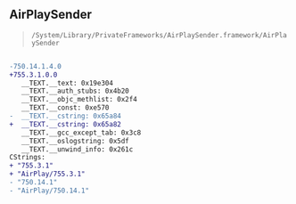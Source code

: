 ## AirPlaySender

> `/System/Library/PrivateFrameworks/AirPlaySender.framework/AirPlaySender`

```diff

-750.14.1.4.0
+755.3.1.0.0
   __TEXT.__text: 0x19e304
   __TEXT.__auth_stubs: 0x4b20
   __TEXT.__objc_methlist: 0x2f4
   __TEXT.__const: 0xe570
-  __TEXT.__cstring: 0x65a84
+  __TEXT.__cstring: 0x65a82
   __TEXT.__gcc_except_tab: 0x3c8
   __TEXT.__oslogstring: 0x5df
   __TEXT.__unwind_info: 0x261c
CStrings:
+ "755.3.1"
+ "AirPlay/755.3.1"
- "750.14.1"
- "AirPlay/750.14.1"

```
